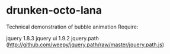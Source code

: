 drunken-octo-lana
=================

Technical demonstration of bubble animation
Require:

jquery 1.8.3
jquery ui 1.9.2
jquery.path (http://github.com/weepy/jquery.path/raw/master/jquery.path.js)

